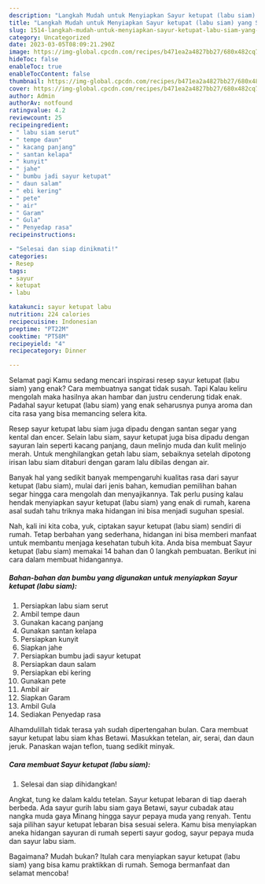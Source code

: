 ```yaml
---
description: "Langkah Mudah untuk Menyiapkan Sayur ketupat (labu siam) yang Sempurna, Buat Buka Puasa}"
title: "Langkah Mudah untuk Menyiapkan Sayur ketupat (labu siam) yang Sempurna, Buat Buka Puasa}"
slug: 1514-langkah-mudah-untuk-menyiapkan-sayur-ketupat-labu-siam-yang-sempurna-buat-buka-puasa
category: Uncategorized
date: 2023-03-05T08:09:21.290Z
image: https://img-global.cpcdn.com/recipes/b471ea2a4827bb27/680x482cq70/sayur-ketupat-labu-siam-foto-resep-utama.jpg
hideToc: false
enableToc: true
enableTocContent: false
thumbnail: https://img-global.cpcdn.com/recipes/b471ea2a4827bb27/680x482cq70/sayur-ketupat-labu-siam-foto-resep-utama.jpg
cover: https://img-global.cpcdn.com/recipes/b471ea2a4827bb27/680x482cq70/sayur-ketupat-labu-siam-foto-resep-utama.jpg
author: Admin
authorAv: notfound
ratingvalue: 4.2
reviewcount: 25
recipeingredient:
- " labu siam serut"
- " tempe daun"
- " kacang panjang"
- " santan kelapa"
- " kunyit"
- " jahe"
- " bumbu jadi sayur ketupat"
- " daun salam"
- " ebi kering"
- " pete"
- " air"
- " Garam"
- " Gula"
- " Penyedap rasa"
recipeinstructions:

- "Selesai dan siap dinikmati!"
categories:
- Resep
tags:
- sayur
- ketupat
- labu

katakunci: sayur ketupat labu 
nutrition: 224 calories
recipecuisine: Indonesian
preptime: "PT22M"
cooktime: "PT58M"
recipeyield: "4"
recipecategory: Dinner

---
```



Selamat pagi Kamu sedang mencari inspirasi resep sayur ketupat (labu siam) yang enak? Cara membuatnya sangat tidak susah. Tapi Kalau keliru mengolah maka hasilnya akan hambar dan justru cenderung tidak enak. Padahal sayur ketupat (labu siam) yang enak seharusnya punya aroma dan cita rasa yang bisa memancing selera kita.


Resep sayur ketupat labu siam juga dipadu dengan santan segar yang kental dan encer. Selain labu siam, sayur ketupat juga bisa dipadu dengan sayuran lain seperti kacang panjang, daun melinjo muda dan kulit melinjo merah. Untuk menghilangkan getah labu siam, sebaiknya setelah dipotong irisan labu siam ditaburi dengan garam lalu dibilas dengan air.

Banyak hal yang sedikit banyak mempengaruhi kualitas rasa dari sayur ketupat (labu siam), mulai dari jenis bahan, kemudian pemilihan bahan segar hingga cara mengolah dan menyajikannya. Tak perlu pusing kalau hendak menyiapkan sayur ketupat (labu siam) yang enak di rumah, karena asal sudah tahu triknya maka hidangan ini bisa menjadi suguhan spesial.


Nah, kali ini kita coba, yuk, ciptakan sayur ketupat (labu siam) sendiri di rumah. Tetap berbahan yang sederhana, hidangan ini bisa memberi manfaat untuk membantu menjaga kesehatan tubuh kita. Anda bisa membuat Sayur ketupat (labu siam) memakai 14 bahan dan 0 langkah pembuatan. Berikut ini cara dalam membuat hidangannya.

<!--inarticleads1-->

##### Bahan-bahan dan bumbu yang digunakan untuk menyiapkan Sayur ketupat (labu siam):

1. Persiapkan  labu siam serut
1. Ambil  tempe daun
1. Gunakan  kacang panjang
1. Gunakan  santan kelapa
1. Persiapkan  kunyit
1. Siapkan  jahe
1. Persiapkan  bumbu jadi sayur ketupat
1. Persiapkan  daun salam
1. Persiapkan  ebi kering
1. Gunakan  pete
1. Ambil  air
1. Siapkan  Garam
1. Ambil  Gula
1. Sediakan  Penyedap rasa


Alhamdulillah tidak terasa yah sudah dipertengahan bulan. Cara membuat sayur ketupat labu siam khas Betawi. Masukkan tetelan, air, serai, dan daun jeruk. Panaskan wajan teflon, tuang sedikit minyak. 

<!--inarticleads2-->

##### Cara membuat Sayur ketupat (labu siam):


1. Selesai dan siap dihidangkan!

Angkat, tung ke dalam kaldu tetelan. Sayur ketupat lebaran di tiap daerah berbeda. Ada sayur gurih labu siam gaya Betawi, sayur cubadak atau nangka muda gaya Minang hingga sayur pepaya muda yang renyah. Tentu saja pilihan sayur ketupat lebaran bisa sesuai selera. Kamu bisa menyiapkan aneka hidangan sayuran di rumah seperti sayur godog, sayur pepaya muda dan sayur labu siam. 

Bagaimana? Mudah bukan? Itulah cara menyiapkan sayur ketupat (labu siam) yang bisa kamu praktikkan di rumah. Semoga bermanfaat dan selamat mencoba!
